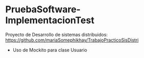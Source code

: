 # PruebaSoftware-ImplementacionTest

Proyecto de Desarrollo de sistemas distribuidos: https://github.com/mariaSomephikhay/TrabajoPracticoSisDistri

- Uso de Mockito para clase Usuario
